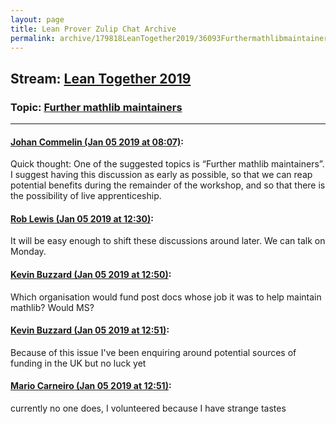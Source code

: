 ```yaml
---
layout: page
title: Lean Prover Zulip Chat Archive 
permalink: archive/179818LeanTogether2019/36093Furthermathlibmaintainers.html
---
```


## Stream: [Lean Together 2019](index.html)
### Topic: [Further mathlib maintainers](36093Furthermathlibmaintainers.html)

---

#### [Johan Commelin (Jan 05 2019 at 08:07)](https://leanprover.zulipchat.com/#narrow/stream/179818-Lean%20Together%202019/topic/Further%20mathlib%20maintainers/near/154462172):
Quick thought: One of the suggested topics is “Further mathlib maintainers”. I suggest having this discussion as early as possible, so that we can reap potential benefits during the remainder of the workshop, and so that there is the possibility of live apprenticeship.

#### [Rob Lewis (Jan 05 2019 at 12:30)](https://leanprover.zulipchat.com/#narrow/stream/179818-Lean%20Together%202019/topic/Further%20mathlib%20maintainers/near/154470062):
It will be easy enough to shift these discussions around later. We can talk on Monday.

#### [Kevin Buzzard (Jan 05 2019 at 12:50)](https://leanprover.zulipchat.com/#narrow/stream/179818-Lean%20Together%202019/topic/Further%20mathlib%20maintainers/near/154470649):
Which organisation would fund post docs whose job it was to help maintain mathlib? Would MS?

#### [Kevin Buzzard (Jan 05 2019 at 12:51)](https://leanprover.zulipchat.com/#narrow/stream/179818-Lean%20Together%202019/topic/Further%20mathlib%20maintainers/near/154470654):
Because of this issue I've been enquiring around potential sources of funding in the UK but no luck yet

#### [Mario Carneiro (Jan 05 2019 at 12:51)](https://leanprover.zulipchat.com/#narrow/stream/179818-Lean%20Together%202019/topic/Further%20mathlib%20maintainers/near/154470658):
currently no one does, I volunteered because I have strange tastes

